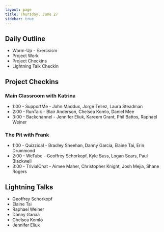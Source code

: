 ```yaml
---
layout: page
title: Thursday, June 27
sidebar: true
---
```


## Daily Outline

* Warm-Up - Exercsism
* Project Work
* Project Checkins
* Lightning Talk Checkin

## Project Checkins

### Main Classroom with Katrina

* 1:00 - SupportMe - John Maddux, Jorge Tellez, Laura Steadman
* 2:00 - RunTalk - Blair Anderson, Chelsea Komlo, Daniel Mee
* 3:00 - Backchannel - Jennifer Eliuk, Kareem Grant, Phil Battos, Raphael Weiner

### The Pit with Frank

* 1:00 - Quizzical - Bradley Sheehan, Danny Garcia, Elaine Tai, Erin Drummond
* 2:00 - WeTube - Geoffrey Schorkopf, Kyle Suss, Logan Sears, Paul Blackwell
* 3:00 - TrivialChat - Aimee Maher, Christopher Knight, Josh Mejia, Shane Rogers

## Lightning Talks

* Geoffrey Schorkopf
* Elaine Tai
* Raphael Weiner
* Danny Garcia
* Chelsea Komlo
* Jennifer Eliuk